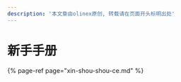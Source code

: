 ```yaml
---
description: '本文章由olinex原创, 转载请在页面开头标明出处'
---
```


# 新手手册

{% page-ref page="xin-shou-shou-ce.md" %}



